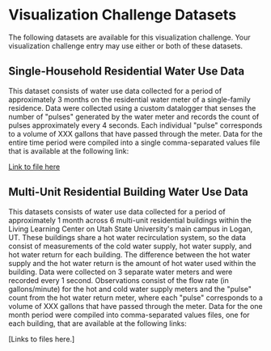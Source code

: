 # Visualization Challenge Datasets
The following datasets are available for this visualization challenge. Your visualization challenge entry may use either or both of these datasets.

## Single-Household Residential Water Use Data
This dataset consists of water use data collected for a period of approximately 3 months on the residential water meter of a single-family residence. Data were collected using a custom datalogger that senses the number of "pulses" generated by the water meter and records the count of pulses approximately every 4 seconds. Each individual "pulse" corresponds to a volume of XXX gallons that have passed through the meter. Data for the entire time period were compiled into a single comma-separated values file that is available at the following link:

[Link to file here](https://usu.box.com/s/z5c09p77h5xdktot3cusugctl3ncwy5i)

## Multi-Unit Residential Building Water Use Data
This datasets consists of water use data collected for a period of approximately 1 month across 6 multi-unit residential buildings within the Living Learning Center on Utah State University's main campus in Logan, UT. These buildings share a hot water recirculation system, so the data consist of measurements of the cold water supply, hot water supply, and hot water return for each building. The difference between the hot water supply and the hot water return is the amount of hot water used within the building. Data were collected on 3 separate water meters and were recorded every 1 second. Observations consist of the flow rate (in gallons/minute) for the hot and cold water supply meters and the "pulse" count from the hot water return meter, where each "pulse" corresponds to a volume of XXX gallons that have passed through the meter. Data for the one month period were compiled into comma-separated values files, one for each building, that are available at the following links:

[Links to files here.]
